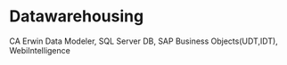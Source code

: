# Datawarehousing
CA Erwin Data Modeler, SQL Server DB, SAP Business Objects(UDT,IDT), WebiIntelligence
